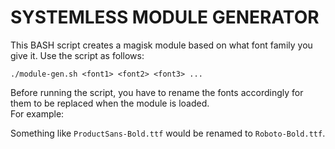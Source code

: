 # SYSTEMLESS MODULE GENERATOR

This BASH script creates a magisk module based on what font family you give it.
Use the script as follows:

    ./module-gen.sh <font1> <font2> <font3> ...

Before running the script, you have to rename the fonts accordingly for them to be replaced when the module is loaded.<br>
For example:

Something like `ProductSans-Bold.ttf` would be renamed to `Roboto-Bold.ttf`.
